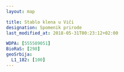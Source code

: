 ```yaml
---
layout: map

title: Stablo klena u Viči
designation: Spomenik prirode
last_modified_at: 2018-05-31T00:23:12+02:00

WDPA: [555589051]
BioRaS: [298]
geoSrbija:
  L1_182: [100]
---
```

